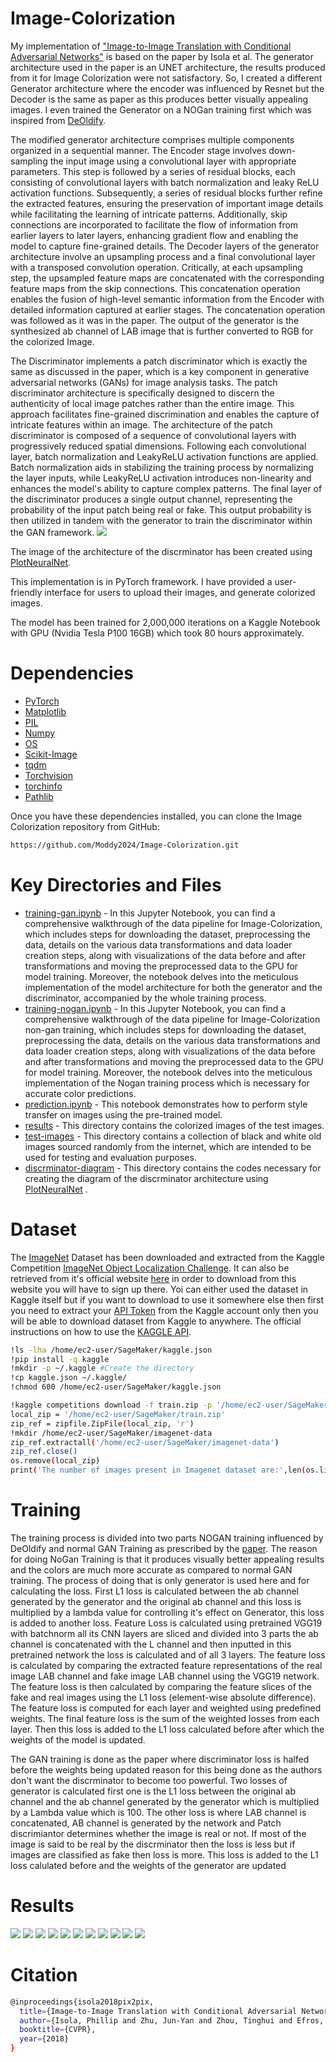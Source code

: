 # Image-Colorization


My implementation of ["Image-to-Image Translation with Conditional Adversarial Networks"](https://arxiv.org/pdf/1611.07004v3.pdf) is based on the paper by Isola et al. The generator architecture used in the paper is an UNET architecture, the results produced from it for Image Colorization were not satisfactory. So, I created a different Generator architecture where the encoder was influenced by Resnet but the Decoder is the same as paper as this produces better visually appealing images. I even trained the Generator on a NOGan training first which was inspired from [DeOldify](https://deoldify.ai/).

The modified generator architecture comprises multiple components organized in a sequential manner. The Encoder stage involves down-sampling the input image using a convolutional layer with appropriate parameters. This step is followed by a series of residual blocks, each consisting of convolutional layers with batch normalization and leaky ReLU activation functions. Subsequently, a series of residual blocks further refine the extracted features, ensuring the preservation of important image details while facilitating the learning of intricate patterns. Additionally, skip connections are incorporated to facilitate the flow of information from earlier layers to later layers, enhancing gradient flow and enabling the model to capture fine-grained details.
The Decoder layers of the generator architecture involve an upsampling process and a final convolutional layer with a transposed convolution operation. Critically, at each upsampling step, the upsampled feature maps are concatenated with the corresponding feature maps from the skip connections. This concatenation operation enables the fusion of high-level semantic information from the Encoder with detailed information captured at earlier stages. The concatenation operation was followed as it was in the paper. The output of the generator is the synthesized ab channel of LAB image that is further converted to RGB for the colorized Image.
![]()

The Discriminator implements a patch discriminator which is exactly the same as discussed in the paper, which is a key component in generative adversarial networks (GANs) for image analysis tasks. The patch discriminator architecture is specifically designed to discern the authenticity of local image patches rather than the entire image. This approach facilitates fine-grained discrimination and enables the capture of intricate features within an image. The architecture of the patch discriminator is composed of a sequence of convolutional layers with progressively reduced spatial dimensions. Following each convolutional layer, batch normalization and LeakyReLU activation functions are applied. Batch normalization aids in stabilizing the training process by normalizing the layer inputs, while LeakyReLU activation introduces non-linearity and enhances the model's ability to capture complex patterns. The final layer of the discriminator produces a single output channel, representing the probability of the input patch being real or fake. This output probability is then utilized in tandem with the generator to train the discriminator within the GAN framework.
![](https://github.com/Moddy2024/Image-Colorization/blob/main/discrminator-diagram/discriminator-image.png)

The image of the architecture of the discrminator has been created using [PlotNeuralNet](https://github.com/HarisIqbal88/PlotNeuralNet).
 
This implementation is in PyTorch framework. I have provided a user-friendly interface for users to upload their images, and generate colorized images.

The model has been trained for 2,000,000 iterations on a Kaggle Notebook with GPU (Nvidia Tesla P100 16GB) which took 80 hours approximately.

# Dependencies
* [PyTorch](https://pytorch.org/)
* [Matplotlib](https://matplotlib.org/)
* [PIL](https://pypi.org/project/Pillow/)
* [Numpy](https://numpy.org/)
* [OS](https://docs.python.org/3/library/os.html)
* [Scikit-Image](https://scikit-image.org/)
* [tqdm](https://tqdm.github.io/)
* [Torchvision](https://pytorch.org/vision/stable/index.html)
* [torchinfo](https://github.com/TylerYep/torchinfo)
* [Pathlib](https://docs.python.org/3/library/pathlib.html)

Once you have these dependencies installed, you can clone the Image Colorization repository from GitHub:
```bash
https://github.com/Moddy2024/Image-Colorization.git
```
# Key Directories and Files
* [training-gan.ipynb](https://github.com/Moddy2024/Image-Colorization/blob/main/training-gan.ipynb) - In this Jupyter Notebook, you can find a comprehensive walkthrough of the data pipeline for Image-Colorization, which includes steps for downloading the dataset, preprocessing the data, details on the various data transformations and data loader creation steps,  along with visualizations of the data before and after transformations and moving the preprocessed data to the GPU for model training. Moreover, the notebook delves into the meticulous implementation of the model architecture for both the generator and the discriminator, accompanied by the whole training process.
* [training-nogan.ipynb](https://github.com/Moddy2024/Image-Colorization/blob/main/training-nogan.ipynb) - In this Jupyter Notebook, you can find a comprehensive walkthrough of the data pipeline for Image-Colorization non-gan training, which includes steps for downloading the dataset, preprocessing the data, details on the various data transformations and data loader creation steps,  along with visualizations of the data before and after transformations and moving the preprocessed data to the GPU for model training. Moreover, the notebook delves into the meticulous implementation of the Nogan training process which is necessary for accurate color predictions.
* [prediction.ipynb](https://github.com/Moddy2024/Image-Colorization/blob/main/prediction.ipynb) - This notebook demonstrates how to perform style transfer on images using the pre-trained model.
* [results](https://github.com/Moddy2024/Image-Colorization/tree/main/results) - This directory contains the colorized images of the  test images.
* [test-images](https://github.com/Moddy2024/Image-Colorization/tree/main/test-images) - This directory contains a collection of black and white old images sourced randomly from the internet, which are intended to be used for testing and evaluation purposes.
* [discrminator-diagram](https://github.com/Moddy2024/Image-Colorization/tree/main/discrminator-diagram) - This directory contains the codes necessary for creating the diagram of the discrminator architecture using [PlotNeuralNet](https://github.com/HarisIqbal88/PlotNeuralNet) .
# Dataset
The [ImageNet](https://www.image-net.org/about.php) Dataset has been downloaded and extracted from the Kaggle Competition [ImageNet Object Localization Challenge](https://www.kaggle.com/competitions/imagenet-object-localization-challenge/data). It can also be retrieved from it's official website [here](https://www.image-net.org/download.php) in order to download from this website you will have to sign up there. Yoi can either used the dataset in Kaggle itself but if you want to download to use it somewhere else then first you need to extract your [API Token](https://www.kaggle.com/discussions/general/371462#2060661) from the Kaggle account only then you will be able to download dataset from Kaggle to anywhere. The official instructions on how to use the [KAGGLE API](https://github.com/Kaggle/kaggle-api).
```bash
!ls -lha /home/ec2-user/SageMaker/kaggle.json
!pip install -q kaggle
!mkdir -p ~/.kaggle #Create the directory
!cp kaggle.json ~/.kaggle/
!chmod 600 /home/ec2-user/SageMaker/kaggle.json

!kaggle competitions download -f train.zip -p '/home/ec2-user/SageMaker' -o imageNet-object-localization-challenge
local_zip = '/home/ec2-user/SageMaker/train.zip'
zip_ref = zipfile.ZipFile(local_zip, 'r')
!mkdir /home/ec2-user/SageMaker/imagenet-data
zip_ref.extractall('/home/ec2-user/SageMaker/imagenet-data')
zip_ref.close()
os.remove(local_zip)
print('The number of images present in Imagenet dataset are:',len(os.listdir('/home/ec2-user/SageMaker/train')))
```
# Training
The training process is divided into two parts NOGAN training influenced by DeOldify and normal GAN Training as prescribed by the [paper](https://arxiv.org/pdf/1611.07004v3.pdf). The reason for doing NoGan Training is that it produces visually better appealing results and the colors are much more accurate as compared to normal GAN training. The process of doing that is only generator is used here and for calculating the loss. First L1 loss is calculated between the ab channel generated by the generator and the original ab channel and this loss is multiplied by a lambda value for controlling it's effect on Generator, this loss is added to another loss. Feature Loss is calculated using pretrained VGG19 with batchnorm all its CNN layers are sliced and divided into 3 parts the ab channel is concatenated with the L channel and then inputted in this pretrained network the loss is calculated and of all 3 layers. The feature loss is calculated by comparing the extracted feature representations of the real image LAB channel and fake image LAB channel using the VGG19 network. The feature loss is then calculated by comparing the feature slices of the fake and real images using the L1 loss (element-wise absolute difference). The feature loss is computed for each layer and weighted using predefined weights. The final feature loss is the sum of the weighted losses from each layer. Then this loss is added to the L1 loss calculated before after which the weights of the model is updated.

The GAN training is done as the paper where discriminator loss is halfed before the weights being updated reason for this being done as the authors don't want the discrminator to become too powerful. Two losses of generator is calculated first one is the L1 loss between the original ab channel and the ab channel generated by the generator which is multiplied by a Lambda value which is 100. The other loss is where LAB channel is concatenated, AB channel is generated by the network and Patch discrimiantor determines whether the image is real or not. If most of the image is said to be real by the discrminator then the loss is less but if images are classified as fake then loss is more. This loss is added to the L1 loss calulated before and the weights of the generator are updated 

# Results
  ![](https://github.com/Moddy2024/Image-Colorization/blob/main/results/727.png)
  ![](https://github.com/Moddy2024/Image-Colorization/blob/main/results/7752.png)
  ![](https://github.com/Moddy2024/Image-Colorization/blob/main/results/824.png)
  ![](https://github.com/Moddy2024/Image-Colorization/blob/main/results/856.png)
  ![](https://github.com/Moddy2024/Image-Colorization/blob/main/results/858.png)
  ![](https://github.com/Moddy2024/Image-Colorization/blob/main/results/859.png)
  ![](https://github.com/Moddy2024/Image-Colorization/blob/main/results/howrahbus.png)
  ![](https://github.com/Moddy2024/Image-Colorization/blob/main/results/kolkatastreet.png)
  ![](https://github.com/Moddy2024/Image-Colorization/blob/main/results/chowringhee.png)
  ![](https://github.com/Moddy2024/Image-Colorization/blob/main/results/lonkolbus.png)
  ![](https://github.com/Moddy2024/Image-Colorization/blob/main/results/beatles.png)
 # Citation
```bash
@inproceedings{isola2018pix2pix,
  title={Image-to-Image Translation with Conditional Adversarial Networks},
  author={Isola, Phillip and Zhu, Jun-Yan and Zhou, Tinghui and Efros, Alexei A.},
  booktitle={CVPR},
  year={2018}
}
```
